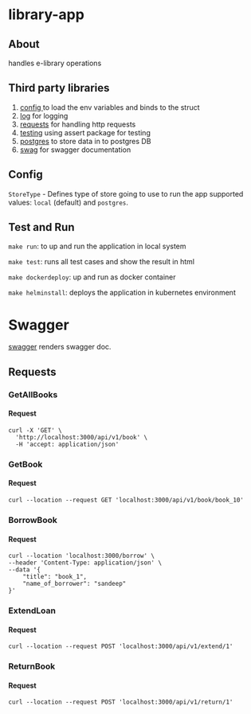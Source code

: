 # library-app

## About
handles e-library operations

## Third party libraries

1) [config ](github.com/kelseyhightower/envconfig) to load the env variables and binds to the struct
2) [log](go.uber.org/zap) for logging
3) [requests](https://github.com/gin-gonic/gin) for handling http requests
4) [testing](github.com/stretchr/testify/assert) using assert package for testing
5) [postgres](https://github.com/jackc/pgx) to store data in to postgres DB
6) [swag](https://github.com/swaggo/swag) for swagger documentation

## Config

`StoreType` - Defines type of store going to use to run the app supported values: `local` (default) and `postgres`.

## Test and Run

`make run`: to up and run the application in local system

`make test`: runs all test cases and show the result in html

`make dockerdeploy`: up and run as docker container

`make helminstall`: deploys the application in kubernetes environment

# Swagger
[swagger](http://localhost:3000/swagger/index.html) renders swagger doc.

## Requests

### GetAllBooks

#### Request

```
curl -X 'GET' \
  'http://localhost:3000/api/v1/book' \
  -H 'accept: application/json'
```

### GetBook

#### Request

```
curl --location --request GET 'localhost:3000/api/v1/book/book_10'
```

### BorrowBook

#### Request

```
curl --location 'localhost:3000/borrow' \
--header 'Content-Type: application/json' \
--data '{
    "title": "book_1",
    "name_of_borrower": "sandeep"
}'
```

### ExtendLoan

#### Request

```
curl --location --request POST 'localhost:3000/api/v1/extend/1'
```

### ReturnBook

#### Request

```
curl --location --request POST 'localhost:3000/api/v1/return/1'
```